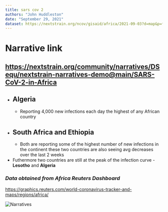 ```yaml
---
title: sars cov 2 
authors: "John Huddleston"
date: "September 29, 2021"
dataset: https://nextstrain.org/ncov/gisaid/africa/2021-09-03?d=map&p=full
---
```

# Narrative link 
https://nextstrain.org/community/narratives/DSequ/nextstrain-narratives-demo@main/SARS-CoV-2-in-Africa
---
* ## Algeria
    * Reporting 4,000 new infections each day the highest of any African country
* ## South Africa and Ethiopia
    * Both are reporting some of the highest number of new infections in the continent these two countries are also seeing avg decreases over the last 2 weeks
 * Futhermore two countries are still at the peak of the infection curve - **Lesotho** and **Algeria**

### *Data obtained from Africa Reuters Dashboard*
   https://graphics.reuters.com/world-coronavirus-tracker-and-maps/regions/africa/

![Narratives](DSequ/nextstrain-narratives-demo/figures/narratives.png)